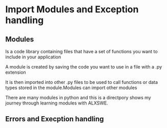 # Import Modules and Exception handling

## Modules
Is a code library containing files that have a set of functions you want to include in your application

A module is created by saving the code you want to use in a file with a .py extension

It is then imported into other .py files to be used to call functions or data types stored in the module.Modules can import other modules

There are many modules in python and this is a directpory shows my journey through learning modules with ALXSWE.

## Errors and Execption handling